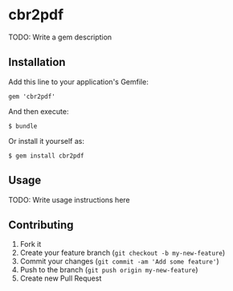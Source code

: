 # cbr2pdf

TODO: Write a gem description

## Installation

Add this line to your application's Gemfile:

    gem 'cbr2pdf'

And then execute:

    $ bundle

Or install it yourself as:

    $ gem install cbr2pdf

## Usage

TODO: Write usage instructions here

## Contributing

1. Fork it
2. Create your feature branch (`git checkout -b my-new-feature`)
3. Commit your changes (`git commit -am 'Add some feature'`)
4. Push to the branch (`git push origin my-new-feature`)
5. Create new Pull Request
